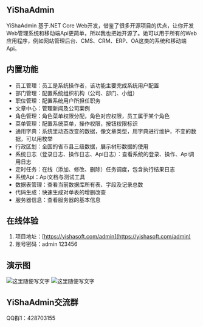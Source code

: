 ## YiShaAdmin
 YiShaAdmin 基于.NET Core Web开发，借鉴了很多开源项目的优点，让你开发Web管理系统和移动端Api更简单，所以我也把她开源了。她可以用于所有的Web应用程序，例如网站管理后台、CMS、CRM、ERP、OA这类的系统和移动端Api。
 
## 内置功能

- 员工管理：员工是系统操作者，该功能主要完成系统用户配置
- 部门管理：配置系统组织机构（公司、部门、小组）
- 职位管理：配置系统用户所担任职务
- 文章中心：管理新闻及公司案例
- 角色管理：角色菜单权限分配，角色对应权限，员工属于某个角色
- 菜单管理：配置系统菜单，操作权限，按钮权限标识
- 通用字典：系统里动态改变的数据，像文章类型，用字典进行维护，不变的数据，可以用枚举
- 行政区划：全国的省市县三级数据，展示树形数据的使用
- 系统日志（登录日志、操作日志、Api日志）：查看系统的登录、操作、Api调用日志
- 定时任务：在线（添加、修改、删除）任务调度，包含执行结果日志
- 系统Api：Api文档与测试工具
- 数据表管理：查看当前数据库所有表、字段及记录总数
- 代码生成：快速生成对单表的增删改查
- 服务器信息：查看服务器的基本信息

## 在线体验
1. 项目地址：[https://yishasoft.com/admin](https://yishasoft.com/admin)  
2. 账号密码：admin 123456

## 演示图

![这里随便写文字](https://oscimg.oschina.net/oscnet/25b5e333768d013d45a990c152dbe4d9d6e.jpg)
![这里随便写文字](https://oscimg.oschina.net/oscnet/e29fd81b2d43b517f99535564af41f9d1d5.jpg)

## YiShaAdmin交流群

QQ群1：428703155
